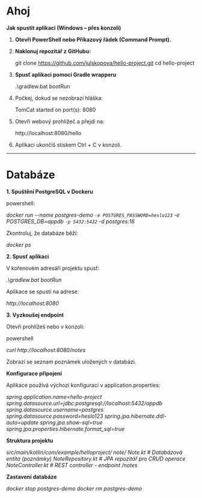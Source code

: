# Ahoj
**Jak spustit aplikaci (Windows – přes konzoli)**

1. **Otevři PowerShell nebo Příkazový řádek (Command Prompt).**

2. **Naklonuj repozitář z GitHubu:**
   
   git clone https://github.com/julskopova/hello-project.git
   cd hello-project
   
3. **Spusť aplikaci pomocí Gradle wrapperu**

   .\gradlew.bat bootRun

4. Počkej, dokud se nezobrazí hláška:

   TomCat started on port(s): 8080

5. Otevři webový prohlížeč a přejdi na:

   http://localhost:8080/hello

6. Aplikaci ukončíš stiskem Ctrl + C v konzoli.

------------------------------------------------------------------------------

# Databáze

**1. Spuštění PostgreSQL v Dockeru**

powershell:

*docker run --name postgres-demo `
  -e POSTGRES_PASSWORD=heslo123 `
  -e POSTGRES_DB=appdb `
  -p 5432:5432 `
  -d postgres:16*

Zkontroluj, že databáze běží:

   *docker ps*

**2. Spusť aplikaci**

V kořenovém adresáři projektu spusť:

   *.\gradlew.bat bootRun*

Aplikace se spustí na adrese:

*http://localhost:8080*

**3. Vyzkoušej endpoint**

Otevři prohlížeš nebo v konzoli:

powershell

   *curl http://localhost:8080/notes*

Zobrazí se seznam poznámek uložených v databázi.

**Konfigurace připojení**

Aplikace používá výchozí konfiguraci v application.properties:

*spring.application.name=hello-project
spring.datasource.url=jdbc:postgresql://localhost:5432/appdb
spring.datasource.username=postgres
spring.datasource.password=heslo123
spring.jpa.hibernate.ddl-auto=update
spring.jpa.show-sql=true
spring.jpa.properties.hibernate.format_sql=true*

**Struktura projektu**

*src/main/kotlin/com/example/helloproject/
  note/
    Note.kt              # Databázová entita (poznámky)
    NoteRepository.kt    # JPA repozitář pro CRUD operace
    NoteController.kt    # REST controller - endpoint /notes*

**Zastavení databáze**

   *docker stop postgres-demo
   docker rm postgres-demo*




